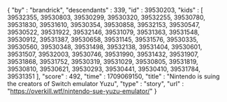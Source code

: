 {
  "by" : "brandrick",
  "descendants" : 339,
  "id" : 39530203,
  "kids" : [ 39532355, 39530803, 39530299, 39530320, 39532255, 39530780, 39531830, 39531610, 39530354, 39530858, 39532153, 39530547, 39530522, 39531922, 39532146, 39531079, 39531363, 39531548, 39530912, 39531387, 39530658, 39531145, 39531576, 39530335, 39530560, 39530348, 39531498, 39532138, 39531404, 39530601, 39531507, 39532003, 39530746, 39531990, 39531432, 39531907, 39531868, 39531752, 39530319, 39531029, 39530805, 39531819, 39530810, 39530621, 39530293, 39530441, 39530410, 39531784, 39531351 ],
  "score" : 492,
  "time" : 1709069150,
  "title" : "Nintendo is suing the creators of Switch emulator Yuzu",
  "type" : "story",
  "url" : "https://overkill.wtf/nintendo-sue-yuzu-emulator/"
}
